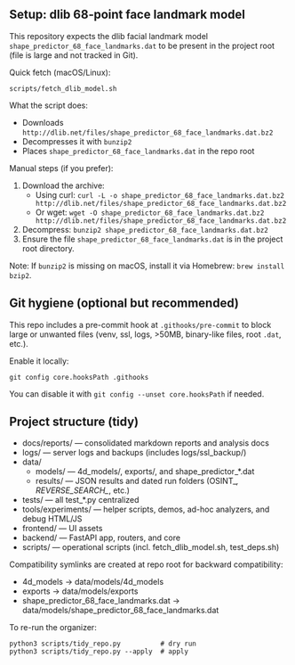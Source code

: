 Setup: dlib 68‑point face landmark model
---------------------------------------

This repository expects the dlib facial landmark model `shape_predictor_68_face_landmarks.dat` to be present in the project root (file is large and not tracked in Git).

Quick fetch (macOS/Linux):

```
scripts/fetch_dlib_model.sh
```

What the script does:
- Downloads `http://dlib.net/files/shape_predictor_68_face_landmarks.dat.bz2`
- Decompresses it with `bunzip2`
- Places `shape_predictor_68_face_landmarks.dat` in the repo root

Manual steps (if you prefer):

1. Download the archive:
	- Using curl: `curl -L -o shape_predictor_68_face_landmarks.dat.bz2 http://dlib.net/files/shape_predictor_68_face_landmarks.dat.bz2`
	- Or wget: `wget -O shape_predictor_68_face_landmarks.dat.bz2 http://dlib.net/files/shape_predictor_68_face_landmarks.dat.bz2`
2. Decompress: `bunzip2 shape_predictor_68_face_landmarks.dat.bz2`
3. Ensure the file `shape_predictor_68_face_landmarks.dat` is in the project root directory.

Note: If `bunzip2` is missing on macOS, install it via Homebrew: `brew install bzip2`.

Git hygiene (optional but recommended)
-------------------------------------

This repo includes a pre-commit hook at `.githooks/pre-commit` to block large or unwanted files (venv, ssl, logs, >50MB, binary-like files, root `.dat`, etc.).

Enable it locally:

```
git config core.hooksPath .githooks
```

You can disable it with `git config --unset core.hooksPath` if needed.


Project structure (tidy)
------------------------

- docs/reports/ — consolidated markdown reports and analysis docs
- logs/ — server logs and backups (includes logs/ssl_backup/)
- data/
	- models/ — 4d_models/, exports/, and shape_predictor_*.dat
	- results/ — JSON results and dated run folders (OSINT_*, REVERSE_SEARCH_*, etc.)
- tests/ — all test_*.py centralized
- tools/experiments/ — helper scripts, demos, ad-hoc analyzers, and debug HTML/JS
- frontend/ — UI assets
- backend/ — FastAPI app, routers, and core
- scripts/ — operational scripts (incl. fetch_dlib_model.sh, test_deps.sh)

Compatibility symlinks are created at repo root for backward compatibility:
- 4d_models -> data/models/4d_models
- exports -> data/models/exports
- shape_predictor_68_face_landmarks.dat -> data/models/shape_predictor_68_face_landmarks.dat

To re-run the organizer:

```
python3 scripts/tidy_repo.py          # dry run
python3 scripts/tidy_repo.py --apply  # apply
```

